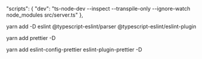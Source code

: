 
 "scripts": {
    "dev": "ts-node-dev --inspect --transpile-only --ignore-watch node_modules src/server.ts"
  },

  yarn add -D eslint @typescript-eslint/parser @typescript-eslint/eslint-plugin

  yarn add prettier -D

  yarn add eslint-config-prettier eslint-plugin-prettier -D
